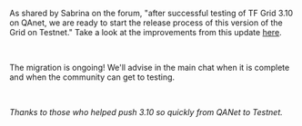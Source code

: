 As shared by Sabrina on the forum, "after successful testing of TF Grid 3.10 on QAnet, we are ready to start the release process of this version of the Grid on Testnet." Take a look at the improvements from this update [here](https://forum.threefold.io/t/tf-grid-release-3-10-testnet/3970).

<br/>

The migration is ongoing! We'll advise in the main chat when it is complete and when the community can get to testing.

<br/>

*Thanks to those who helped push 3.10 so quickly from QANet to Testnet.*